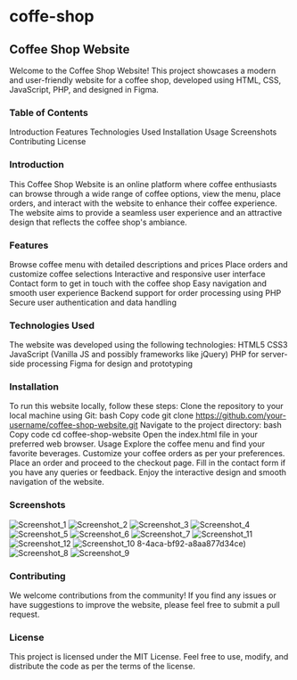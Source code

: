 # coffe-shop
## Coffee Shop Website
Welcome to the Coffee Shop Website! This project showcases a modern and user-friendly website for a coffee shop, developed using HTML, CSS, JavaScript, PHP, and designed in Figma.
### Table of Contents
Introduction
Features
Technologies Used
Installation
Usage
Screenshots
Contributing
License

### Introduction
This Coffee Shop Website is an online platform where coffee enthusiasts can browse through a wide range of coffee options, view the menu, place orders, and interact with the website to enhance their coffee experience. The website aims to provide a seamless user experience and an attractive design that reflects the coffee shop's ambiance.

### Features
Browse coffee menu with detailed descriptions and prices
Place orders and customize coffee selections
Interactive and responsive user interface
Contact form to get in touch with the coffee shop
Easy navigation and smooth user experience
Backend support for order processing using PHP
Secure user authentication and data handling
### Technologies Used
The website was developed using the following technologies:
HTML5
CSS3
JavaScript (Vanilla JS and possibly frameworks like jQuery)
PHP for server-side processing
Figma for design and prototyping
### Installation
To run this website locally, follow these steps:
Clone the repository to your local machine using Git:
bash
Copy code
git clone https://github.com/your-username/coffee-shop-website.git
Navigate to the project directory:
bash
Copy code
cd coffee-shop-website
Open the index.html file in your preferred web browser.
Usage
Explore the coffee menu and find your favorite beverages.
Customize your coffee orders as per your preferences.
Place an order and proceed to the checkout page.
Fill in the contact form if you have any queries or feedback.
Enjoy the interactive design and smooth navigation of the website.
### Screenshots
![Screenshot_1](https://github.com/ChediLahmer/coffe-shop/assets/131680831/3754b532-6afe-4b95-b6b0-301f5232ec35)
![Screenshot_2](https://github.com/ChediLahmer/coffe-shop/assets/131680831/42794649-a9ce-43a6-9866-0a2dd8870cb9)
![Screenshot_3](https://github.com/ChediLahmer/coffe-shop/assets/131680831/914921d2-5730-4275-abe3-1c339877ed7a)
![Screenshot_4](https://github.com/ChediLahmer/coffe-shop/assets/131680831/e4d8ee41-27fa-4be0-9cff-fae5ef389bdd)
![Screenshot_5](https://github.com/ChediLahmer/coffe-shop/assets/131680831/777dd561-d35a-4dd6-b751-52413536141c)
![Screenshot_6](https://github.com/ChediLahmer/coffe-shop/assets/131680831/53598c2f-0ed8-438b-b9b4-36c7d1c63940)
![Screenshot_7](https://github.com/ChediLahmer/coffe-shop/assets/131680831/30e2510f-dada-4887-81ce-7e1890e97600)
![Screenshot_11](https://github.com/ChediLahmer/coffe-shop/assets/131680831/57414245-16f8-4cc7-9e02-dc33fa9b3e2b)
![Screenshot_12](https://github.com/ChediLahmer/coffe-shop/assets/131680831/39dd47b9-db38-4a0c-a5df-0361404629f2)
![Screenshot_10](https://github.com/ChediLahmer/coffe-shop/assets/131680831/5e6a23a0-52a4-4112-8d83-fe377b4a8880)
8-4aca-bf92-a8aa877d34ce)
![Screenshot_8](https://github.com/ChediLahmer/coffe-shop/assets/131680831/605cf9d2-d650-4567-a0f8-67386f7b0d2e)
![Screenshot_9](https://github.com/ChediLahmer/coffe-shop/assets/131680831/70698e7b-d738-4aca-bf92-a8aa877d34ce)

### Contributing
We welcome contributions from the community! If you find any issues or have suggestions to improve the website, please feel free to submit a pull request.
### License
This project is licensed under the MIT License. Feel free to use, modify, and distribute the code as per the terms of the license.
